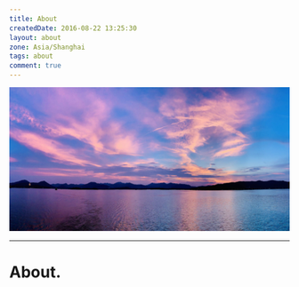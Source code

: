 ```yaml
---
title: About
createdDate: 2016-08-22 13:25:30
layout: about
zone: Asia/Shanghai
tags: about
comment: true
---
```


!["West Lake"](images/westlake.jpg "West Lake")

----
<!--aplayer
{
    "name": "尼尔机械纪元 Nier Automata - Soundtrack Medley",
    "artist": "Animenz",
    "theme": "#F6890E",
    "url": "https://music.starry-s.me/music/0f0e_0758_070b_8de6859a81025aae1e540aed59439f48.m4a",
    "cover": "https://music.starry-s.me/music/cover/109951163092751719.jpg"
}
-->

# About.

